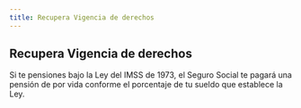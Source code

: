 ```yaml
---
title: Recupera Vigencia de derechos 
---
```


## Recupera Vigencia de derechos 

Si te pensiones bajo la Ley del IMSS de 1973, el Seguro Social te pagará una pensión de por vida conforme el porcentaje de tu sueldo que establece la Ley.

